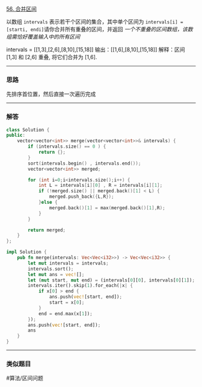 [56. 合并区间](https://leetcode.cn/problems/merge-intervals/)

以数组 `intervals` 表示若干个区间的集合，其中单个区间为 `intervals[i] = [starti, endi]`请你合并所有重叠的区间，并返回 _一个不重叠的区间数组，该数组需恰好覆盖输入中的所有区间_ 

intervals = [[1,3],[2,6],[8,10],[15,18]]
输出：[[1,6],[8,10],[15,18]]
解释：区间 [1,3] 和 [2,6] 重叠, 将它们合并为 [1,6].

---
### 思路

先排序首位置，然后直接一次遍历完成

---

### 解答

```c++
class Solution {
public:
    vector<vector<int>> merge(vector<vector<int>>& intervals) {
        if (intervals.size() == 0 ) {
            return {};
        }
        sort(intervals.begin() , intervals.end());
        vector<vector<int>> merged;

        for (int i=0;i<intervals.size();i++) {
            int L = intervals[i][0] , R = intervals[i][1];
            if (!merged.size() || merged.back()[1] < L) {
                merged.push_back({L,R});
            }else {
                merged.back()[1] = max(merged.back()[1],R);
            }
        }

        return merged;
    }
};
```

```rust
impl Solution {
    pub fn merge(intervals: Vec<Vec<i32>>) -> Vec<Vec<i32>> {
        let mut intervals = intervals;
        intervals.sort();
        let mut ans = vec![];
        let (mut start, mut end) = (intervals[0][0], intervals[0][1]);
        intervals.iter().skip(1).for_each(|x| {
            if x[0] > end {
                ans.push(vec![start, end]);
                start = x[0];
            }
            end = end.max(x[1]);
        });
        ans.push(vec![start, end]);
        ans
    }
}
```

---

### 类似题目


#算法/区间问题